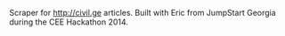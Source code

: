 Scraper for http://civil.ge articles. Built with Eric from JumpStart Georgia during the CEE Hackathon 2014.

